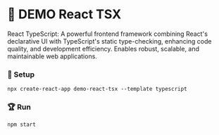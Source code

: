 # 🎉 DEMO React TSX
React TypeScript: A powerful frontend framework combining React's declarative UI with TypeScript's static type-checking, enhancing code quality, and development efficiency. Enables robust, scalable, and maintainable web applications.

### 🚀 Setup

```
npx create-react-app demo-react-tsx --template typescript
```

### 🏆 Run

```shell
npm start
```
